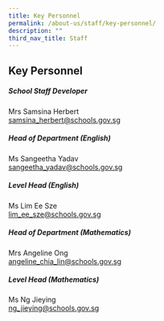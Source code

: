```yaml
---
title: Key Personnel
permalink: /about-us/staff/key-personnel/
description: ""
third_nav_title: Staff
---
```

## Key Personnel
##### **School Staff Developer**
Mrs Samsina Herbert<br>
[samsina_herbert@schools.gov.sg](samsina_herbert@schools.gov.sg) 

##### **Head of Department (English)**
Ms Sangeetha Yadav<br>
[sangeetha_yadav@schools.gov.sg](sangeetha_yadav@schools.gov.sg) 

##### **Level Head (English)** 
Ms Lim Ee Sze<br>
[lim_ee_sze@schools.gov.sg](lim_ee_sze@schools.gov.sg) 

##### **Head of Department (Mathematics)**
Mrs Angeline Ong<br>
[angeline_chia_lin@schools.gov.sg](angeline_chia_lin@schools.gov.sg) 

##### **Level Head (Mathematics)**
Ms Ng Jieying<br>
[ng_jieying@schools.gov.sg](ng_jieying@schools.gov.sg) 

